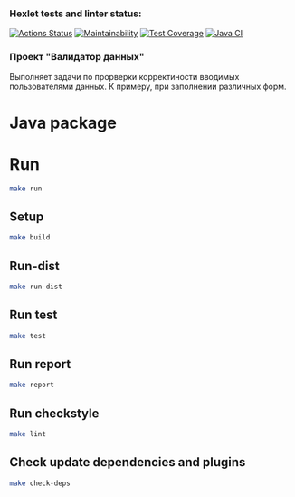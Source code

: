 ### Hexlet tests and linter status:
[![Actions Status](https://github.com/IPetrovRed/java-project-78/actions/workflows/hexlet-check.yml/badge.svg)](https://github.com/IPetrovRed/java-project-78/actions)
[![Maintainability](https://api.codeclimate.com/v1/badges/169916089f20649717aa/maintainability)](https://codeclimate.com/github/IPetrovRed/java-project-78/maintainability)
[![Test Coverage](https://api.codeclimate.com/v1/badges/169916089f20649717aa/test_coverage)](https://codeclimate.com/github/IPetrovRed/java-project-78/test_coverage)
[![Java CI](https://github.com/IPetrovRed/java-project-78/actions/workflows/main.yml/badge.svg?branch=main)](https://github.com/IPetrovRed/java-project-78/actions/workflows/main.yml)

### Проект "Валидатор данных"
Выполняет задачи по прорверки корректиности вводимых пользователями данных. К примеру, при заполнении различных форм.

# Java package

# Run
```bash
make run
```

## Setup
```bash
make build
```

## Run-dist
```bash
make run-dist
```

## Run test
```bash
make test
```

## Run report
```bash
make report
```

## Run checkstyle
```bash
make lint
```

## Check update dependencies and plugins
```bash
make check-deps
```
